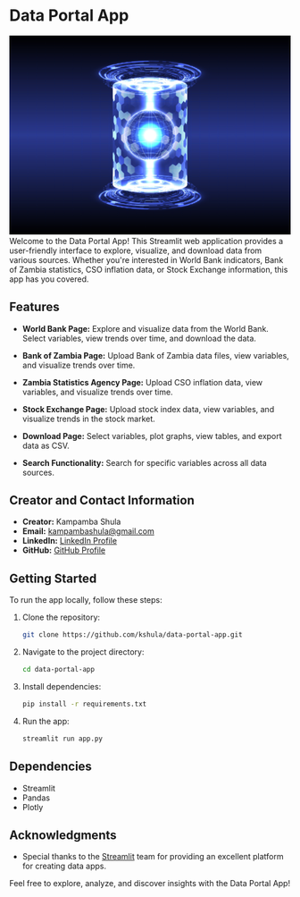 # Data Portal App
![Alt text](images\portal.jpg "Data Portal AI")
Welcome to the Data Portal App! This Streamlit web application provides a user-friendly interface to explore, visualize, and download data from various sources. Whether you're interested in World Bank indicators, Bank of Zambia statistics, CSO inflation data, or Stock Exchange information, this app has you covered.

## Features

- **World Bank Page:** Explore and visualize data from the World Bank. Select variables, view trends over time, and download the data.

- **Bank of Zambia Page:** Upload Bank of Zambia data files, view variables, and visualize trends over time.

- **Zambia Statistics Agency Page:** Upload CSO inflation data, view variables, and visualize trends over time.

- **Stock Exchange Page:** Upload stock index data, view variables, and visualize trends in the stock market.

- **Download Page:** Select variables, plot graphs, view tables, and export data as CSV.

- **Search Functionality:** Search for specific variables across all data sources.

## Creator and Contact Information

- **Creator:** Kampamba Shula
- **Email:** kampambashula@gmail.com
- **LinkedIn:** [LinkedIn Profile](https://www.linkedin.com/in/kampamba-shula-03946633/)
- **GitHub:** [GitHub Profile](https://github.com/kshula)

## Getting Started

To run the app locally, follow these steps:

1. Clone the repository:

    ```bash
    git clone https://github.com/kshula/data-portal-app.git
    ```

2. Navigate to the project directory:

    ```bash
    cd data-portal-app
    ```

3. Install dependencies:

    ```bash
    pip install -r requirements.txt
    ```

4. Run the app:

    ```bash
    streamlit run app.py
    ```

## Dependencies

- Streamlit
- Pandas
- Plotly

## Acknowledgments

- Special thanks to the [Streamlit](https://streamlit.io/) team for providing an excellent platform for creating data apps.

Feel free to explore, analyze, and discover insights with the Data Portal App!
